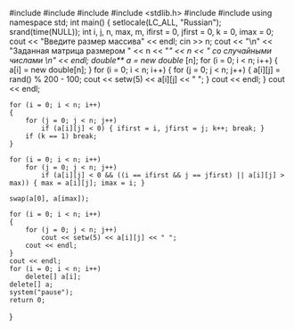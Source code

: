 #include <iostream>
#include <iomanip>
#include <ctime>
#include <stdlib.h>
#include <memory>
#include <clocale>
using namespace std;
int main()
{
	setlocale(LC_ALL, "Russian");
	srand(time(NULL));
	int i, j, n, max, m, ifirst = 0, jfirst = 0, k = 0, imax = 0;
	cout << "Введите размер массива" << endl;
	cin >> n;
	cout << "\n" << "Заданная матрица размером " << n << "*" << n << " со случайными числами \n" << endl;
	double** a = new double* [n];
	for (i = 0; i < n; i++)
	{
		a[i] = new double[n];
	}
	for (i = 0; i < n; i++)
	{
		for (j = 0; j < n; j++)
		{
			a[i][j] = rand() % 200 - 100;
			cout << setw(5) << a[i][j] << " ";
		}
		cout << endl;
	}
	cout << endl;

	for (i = 0; i < n; i++)
	{
		for (j = 0; j < n; j++)
			if (a[i][j] < 0) { ifirst = i, jfirst = j; k++; break; }
		if (k == 1) break;
	}

	for (i = 0; i < n; i++)
		for (j = 0; j < n; j++)
			if (a[i][j] < 0 && ((i == ifirst && j == jfirst) || a[i][j] > max)) { max = a[i][j]; imax = i; }

	swap(a[0], a[imax]);

	for (i = 0; i < n; i++)
	{
		for (j = 0; j < n; j++)
			cout << setw(5) << a[i][j] << " ";
		cout << endl;
	}
	cout << endl;
	for (i = 0; i < n; i++)
		delete[] a[i];
	delete[] a;
	system("pause");
	return 0;
}
